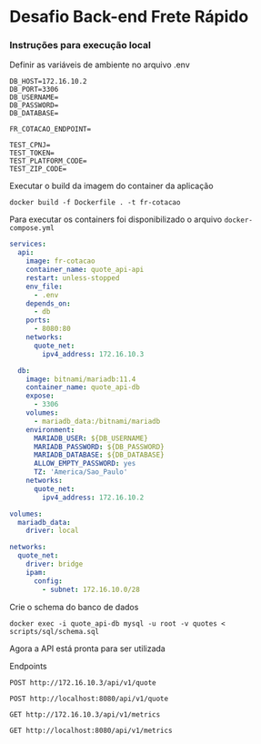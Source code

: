 # Desafio Back-end Frete Rápido

### Instruções para execução local
Definir as variáveis de ambiente no arquivo .env
```env
DB_HOST=172.16.10.2
DB_PORT=3306
DB_USERNAME=
DB_PASSWORD=
DB_DATABASE=

FR_COTACAO_ENDPOINT=

TEST_CPNJ=
TEST_TOKEN=
TEST_PLATFORM_CODE=
TEST_ZIP_CODE=
```
Executar o build da imagem do container da aplicação
```shell
docker build -f Dockerfile . -t fr-cotacao
```
Para executar os containers foi disponibilizado o arquivo `docker-compose.yml`

```yaml
services:
  api:
    image: fr-cotacao
    container_name: quote_api-api
    restart: unless-stopped
    env_file:
      - .env
    depends_on:
      - db
    ports:
      - 8080:80
    networks:
      quote_net:
        ipv4_address: 172.16.10.3

  db:
    image: bitnami/mariadb:11.4
    container_name: quote_api-db
    expose:
      - 3306
    volumes:
      - mariadb_data:/bitnami/mariadb
    environment:
      MARIADB_USER: ${DB_USERNAME}
      MARIADB_PASSWORD: ${DB_PASSWORD}
      MARIADB_DATABASE: ${DB_DATABASE}
      ALLOW_EMPTY_PASSWORD: yes
      TZ: 'America/Sao_Paulo'
    networks:
      quote_net:
        ipv4_address: 172.16.10.2

volumes:
  mariadb_data:
    driver: local

networks:
  quote_net:
    driver: bridge
    ipam:
      config:
        - subnet: 172.16.10.0/28
```
Crie o schema do banco de dados
```shell
docker exec -i quote_api-db mysql -u root -v quotes < scripts/sql/schema.sql
```
Agora a API está pronta para ser utilizada

Endpoints

`POST http://172.16.10.3/api/v1/quote`

`POST http://localhost:8080/api/v1/quote`

`GET http://172.16.10.3/api/v1/metrics`

`GET http://localhost:8080/api/v1/metrics`